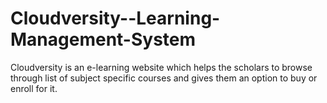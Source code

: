 # Cloudversity--Learning-Management-System
Cloudversity is an e-learning website which helps the scholars to browse through list of subject specific courses and gives them an option to buy or enroll for it.
